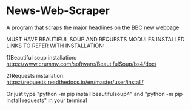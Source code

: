 # News-Web-Scraper
A program that scraps the major headlines on the BBC new webpage

MUST HAVE BEAUTIFUL SOUP AND REQUESTS MODULES INSTALLED
LINKS TO REFER WITH INSTALLATION: 

1)Beautiful soup installation: https://www.crummy.com/software/BeautifulSoup/bs4/doc/

2)Requests installation: https://requests.readthedocs.io/en/master/user/install/

Or just type "python -m pip install beautifulsoup4" and "python -m pip install requests" in your terminal
